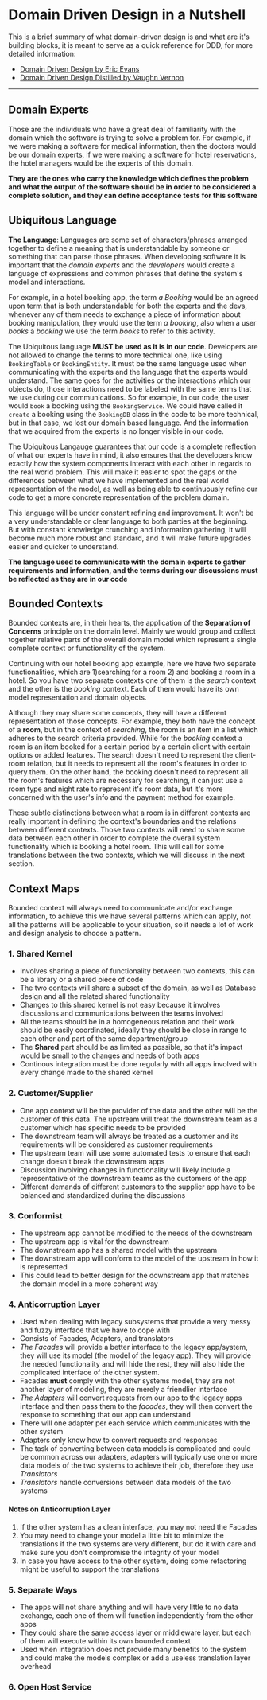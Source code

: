 # Domain Driven Design in a Nutshell
This is a brief summary of what domain-driven design is and what are it's building blocks, it is meant to serve as a quick reference for DDD, for more detailed information:
* [Domain Driven Design by Eric Evans](https://www.amazon.com/Domain-Driven-Design-Tackling-Complexity-Software/dp/0321125215/ref=sr_1_1?ie=UTF8&qid=1499649453&sr=8-1&keywords=domain+driven+design)
* [Domain Driven Design Distilled by Vaughn Vernon](https://www.amazon.com/Domain-Driven-Design-Distilled-Vaughn-Vernon/dp/0134434420/ref=sr_1_sc_1?ie=UTF8&qid=1499649365&sr=8-1-spell&keywords=domain+driven+design+distelled)

______
## Domain Experts
Those are the individuals who have a great deal of familiarity with the domain which the software is trying to solve a problem for. For example, if we were making a software for medical information, then the doctors would be our domain experts, if we were making a software for hotel reservations, the hotel managers would be the experts of this domain.

**They are the ones who carry the knowledge which defines the problem and what the output of the software should be in order to be considered a complete solution, and they can define acceptance tests for this software**

## Ubiquitous Language

**The Language**: Languages are some set of characters/phrases arranged together to define a meaning that is understandable by someone or something that can parse those phrases. When developing software it is important that the *domain experts* and the *developers* would create a language of expressions and common phrases that define the system's model and interactions.

For example, in a hotel booking app, the term *a Booking* would be an agreed upon term that is both understandable for both the experts and the devs, whenever any of them needs to exchange a piece of information about booking manipulation, they would use the term *a booking*, also when a user *books* a *booking* we use the term *books* to refer to this activity.

The Ubiquitous language **MUST be used as it is in our code**. Developers are not allowed to change the terms to more technical one, like using `BookingTable` or `BookingEntity`. It must be the same language used when communicating with the experts and the language that the experts would understand. The same goes for the activities or the interactions which our objects do, those interactions need to be labeled with the same terms that we use during our communications. So for example, in our code, the user would `book` a booking using the `BookingService`. We could have called it `create` a booking using the `BookingDB` class in the code to be more technical, but in that case, we lost our domain based language. And the information that we acquired from the experts is no longer visible in our code.

The Ubiquitous Langauge guarantees that our code is a complete reflection of what our experts have in mind, it also ensures that the developers know exactly how the system components interact with each other in regards to the real world problem. This will make it easier to spot the gaps or the differences between what we have implemented and the real world representation of the model, as well as being able to continuously refine our code to get a more concrete representation of the problem domain.

This language will be under constant refining and improvement. It won't be a very understandable or clear language to both parties at the beginning. But with constant knowledge crunching and information gathering, it will become much more robust and standard, and it will make future upgrades easier and quicker to understand.

**The language used to communicate with the domain experts to gather requirements and information, and the terms during our discussions must be reflected as they are in our code**


## Bounded Contexts
Bounded contexts are, in their hearts, the application of the **Separation of Concerns** principle on the domain level.
Mainly we would group and collect together relative parts of the overall domain model which represent a single complete context or functionality of the system. 

Continuing with our hotel booking app example, here we have two separate functionalities, which are 1)searching for a room 2) and booking a room in a hotel. So you have two separate contexts one of them is the *search* context and the other is the *booking* context. Each of them would have its own model representation and domain objects. 

Although they may share some concepts, they will have a different representation of those concepts. For example, they both have the concept of a **room**, but in the context of *searching*, the room is an item in a list which adheres to the search criteria provided. While for the *booking* context a room is an item booked for a certain period by a certain client with certain options or added features. The search doesn't need to represent the client-room relation, but it needs to represent all the room's features in order to query them. On the other hand, the booking doesn't need to represent all the room's features which are necessary for searching, it can just use a room type and night rate to represent it's room data, but it's more concerned with the user's info and the payment method for example.

These subtle distinctions between what a room is in different contexts are really important in defining the context's boundaries and the relations between different contexts.
Those two contexts will need to share some data between each other in order to complete the overall system functionality which is booking a hotel room. This will call for some translations between the two contexts, which we will discuss in the next section.

## Context Maps

Bounded context will always need to communicate and/or exchange information, to achieve this we have several patterns which can apply, not all the patterns will be applicable to your situation, so it needs a lot of work and design analysis to choose a pattern.

### 1. Shared Kernel

* Involves sharing a piece of functionality between two contexts, this can be a library or a shared piece of code
* The two contexts will share a subset of the domain, as well as Database design and all the related shared functionality
* Changes to this shared kernel is not easy because it involves discussions and communications between the teams involved
* All the teams should be in a homogeneous relation and their work should be easily coordinated, ideally they should be close in range to each other and part of the same department/group
* The **Shared** part should be as limited as possible, so that it's impact would be small to the changes and needs of both apps
* Continous integration must be done regularly with all apps involved with every change made to the shared kernel

### 2. Customer/Supplier 

* One app context will be the provider of the data and the other will be the customer of this data. The upstream will treat the downstream team as a customer which has specific needs to be provided
* The downstream team will always be treated as a customer and its requirements will be considered as customer requirements
* The upstream team will use some automated tests to ensure that each change doesn't break the downstream apps
* Discussion involving changes in functionality will likely include a representative of the downstream teams as the customers of the app
* Different demands of different customers to the supplier app have to be balanced and standardized during the discussions

### 3. Conformist
* The upstream app cannot be modified to the needs of the downstream
* The upstream app is vital for the downstream
* The downstream app has a shared model with the upstream
* The downstream app will conform to the model of the upstream in how it is represented
* This could lead to better design for the downstream app that matches the domain model in a more coherent way

### 4. Anticorruption Layer
* Used when dealing with legacy subsystems that provide a very messy and fuzzy interface that we have to cope with
* Consists of Facades, Adapters, and translators
* *The Facades* will provide a better interface to the legacy app/system, they will use its model (the model of the legacy app). They will provide the needed functionality and will hide the rest, they will also hide the complicated interface of the other system.
* Facades **must** comply with the other systems model, they are not another layer of modeling, they are merely a friendlier interface
* *The Adapters* will convert requests from our app to the legacy apps interface and then pass them to the *facades*, they will then convert the response to something that our app can understand
* There will one adapter per each service which communicates with the other system
* Adapters only know how to convert requests and responses
* The task of converting between data models is complicated and could be common across our adapters, adapters will typically use one or more data models of the two systems to achieve their job, therefore they use *Translators*
* *Translators* handle conversions between data models of the two systems
#### Notes on Anticorruption Layer
1. If the other system has a clean interface, you may not need the Facades
2. You may need to change your model a little bit to minimize the translations if the two systems are very different, but do it with care and make sure you don't compromise the integrity of your model
3. In case you have access to the other system, doing some refactoring might be useful to support the translations

### 5. Separate Ways
* The apps will not share anything and will have very little to no data exchange, each one of them will function independently from the other apps
* They could share the same access layer or middleware layer, but each of them will execute within its own bounded context
* Used when integration does not provide many benefits to the system and could make the models complex or add a useless translation layer overhead

### 6. Open Host Service
